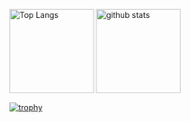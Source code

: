 <p align="left"> 
  <img alt="Top Langs" height="150px" src="https://github-readme-stats.vercel.app/api/top-langs/?username=abeshi03&layout=compact&show_icons=true&theme=onedark" />
  <img alt="github stats" height="150px" src="https://github-readme-stats.vercel.app/api?username=abeshi03&theme=onedark&show_icons=ture" />
</p>


[![trophy](https://github-profile-trophy.vercel.app/?username=abeshi03&theme=onedark&column=7
)](https://github.com/ryo-ma/github-profile-trophy)
